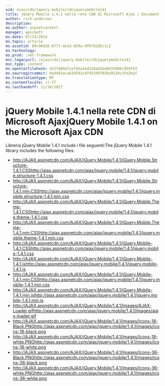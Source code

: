```yaml
---
uid: ajax/cdn/jquery-mobile/cdnjquerymobile141
title: jQuery Mobile 1.4.1 nella rete CDN di Microsoft Ajax | Documenti Microsoft
author: rick-anderson
description: 
ms.author: aspnetcontent
manager: wpickett
ms.date: 07/23/2014
ms.topic: article
ms.assetid: 89c96d26-6777-4e1d-839a-df67d2d5c1c2
ms.technology: 
ms.prod: .net-framework
msc.legacyurl: /ajax/cdn/jquery-mobile/cdnjquerymobile141
msc.type: content
ms.openlocfilehash: d15fd89afcef45a16d328a62ba9d33006c959f93
ms.sourcegitcommit: 9a9483aceb34591c97451997036a9120c3fe2baf
ms.translationtype: MT
ms.contentlocale: it-IT
ms.lasthandoff: 11/10/2017
---
```

<a name="jquery-mobile-141-on-the-microsoft-ajax-cdn"></a><span data-ttu-id="6d44c-102">jQuery Mobile 1.4.1 nella rete CDN di Microsoft Ajax</span><span class="sxs-lookup"><span data-stu-id="6d44c-102">jQuery Mobile 1.4.1 on the Microsoft Ajax CDN</span></span>
====================
<span data-ttu-id="6d44c-103">Libreria jQuery Mobile 1.4.1 include i file seguenti:</span><span class="sxs-lookup"><span data-stu-id="6d44c-103">The jQuery Mobile 1.4.1 library includes the following files:</span></span>

- <span data-ttu-id="6d44c-104">http://AJAX.aspnetcdn.com/AJAX/jQuery.Mobile/1.4.1/jQuery.Mobile.Structure-1.4.1.CSS</span><span class="sxs-lookup"><span data-stu-id="6d44c-104">http://ajax.aspnetcdn.com/ajax/jquery.mobile/1.4.1/jquery.mobile.structure-1.4.1.css</span></span>
- <span data-ttu-id="6d44c-105">http://AJAX.aspnetcdn.com/AJAX/jQuery.Mobile/1.4.1/jQuery.Mobile.Structure-1.4.1.min.CSS</span><span class="sxs-lookup"><span data-stu-id="6d44c-105">http://ajax.aspnetcdn.com/ajax/jquery.mobile/1.4.1/jquery.mobile.structure-1.4.1.min.css</span></span>
- <span data-ttu-id="6d44c-106">http://AJAX.aspnetcdn.com/AJAX/jQuery.Mobile/1.4.1/jQuery.Mobile.Theme-1.4.1.CSS</span><span class="sxs-lookup"><span data-stu-id="6d44c-106">http://ajax.aspnetcdn.com/ajax/jquery.mobile/1.4.1/jquery.mobile.theme-1.4.1.css</span></span>
- <span data-ttu-id="6d44c-107">http://AJAX.aspnetcdn.com/AJAX/jQuery.Mobile/1.4.1/jQuery.Mobile.Theme-1.4.1.min.CSS</span><span class="sxs-lookup"><span data-stu-id="6d44c-107">http://ajax.aspnetcdn.com/ajax/jquery.mobile/1.4.1/jquery.mobile.theme-1.4.1.min.css</span></span>
- <span data-ttu-id="6d44c-108">http://AJAX.aspnetcdn.com/AJAX/jQuery.Mobile/1.4.1/jQuery.Mobile-1.4.1.CSS</span><span class="sxs-lookup"><span data-stu-id="6d44c-108">http://ajax.aspnetcdn.com/ajax/jquery.mobile/1.4.1/jquery.mobile-1.4.1.css</span></span>
- <span data-ttu-id="6d44c-109">http://AJAX.aspnetcdn.com/AJAX/jQuery.Mobile/1.4.1/jQuery.Mobile-1.4.1.js</span><span class="sxs-lookup"><span data-stu-id="6d44c-109">http://ajax.aspnetcdn.com/ajax/jquery.mobile/1.4.1/jquery.mobile-1.4.1.js</span></span>
- <span data-ttu-id="6d44c-110">http://AJAX.aspnetcdn.com/AJAX/jQuery.Mobile/1.4.1/jQuery.Mobile-1.4.1.min.CSS</span><span class="sxs-lookup"><span data-stu-id="6d44c-110">http://ajax.aspnetcdn.com/ajax/jquery.mobile/1.4.1/jquery.mobile-1.4.1.min.css</span></span>
- <span data-ttu-id="6d44c-111">http://AJAX.aspnetcdn.com/AJAX/jQuery.Mobile/1.4.1/jQuery.Mobile-1.4.1.min.js</span><span class="sxs-lookup"><span data-stu-id="6d44c-111">http://ajax.aspnetcdn.com/ajax/jquery.mobile/1.4.1/jquery.mobile-1.4.1.min.js</span></span>
- <span data-ttu-id="6d44c-112">http://AJAX.aspnetcdn.com/AJAX/jQuery.Mobile/1.4.1/Images/AJAX-Loader.gif</span><span class="sxs-lookup"><span data-stu-id="6d44c-112">http://ajax.aspnetcdn.com/ajax/jquery.mobile/1.4.1/images/ajax-loader.gif</span></span>
- <span data-ttu-id="6d44c-113">http://AJAX.aspnetcdn.com/AJAX/jQuery.Mobile/1.4.1/Images/Icons-18-Black.PNG</span><span class="sxs-lookup"><span data-stu-id="6d44c-113">http://ajax.aspnetcdn.com/ajax/jquery.mobile/1.4.1/images/icons-18-black.png</span></span>
- <span data-ttu-id="6d44c-114">http://AJAX.aspnetcdn.com/AJAX/jQuery.Mobile/1.4.1/Images/Icons-18-white.PNG</span><span class="sxs-lookup"><span data-stu-id="6d44c-114">http://ajax.aspnetcdn.com/ajax/jquery.mobile/1.4.1/images/icons-18-white.png</span></span>
- <span data-ttu-id="6d44c-115">http://AJAX.aspnetcdn.com/AJAX/jQuery.Mobile/1.4.1/Images/Icons-36-Black.PNG</span><span class="sxs-lookup"><span data-stu-id="6d44c-115">http://ajax.aspnetcdn.com/ajax/jquery.mobile/1.4.1/images/icons-36-black.png</span></span>
- <span data-ttu-id="6d44c-116">http://AJAX.aspnetcdn.com/AJAX/jQuery.Mobile/1.4.1/Images/Icons-36-white.PNG</span><span class="sxs-lookup"><span data-stu-id="6d44c-116">http://ajax.aspnetcdn.com/ajax/jquery.mobile/1.4.1/images/icons-36-white.png</span></span>
